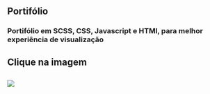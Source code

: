 ## Portifólio
<h3>Portifólio em SCSS, CSS, Javascript e HTMl, para melhor experiência de visualização<h3>
<h2>Clique na imagem<h2>
<a href="https://perfilproject.github.io/visual/" target="_blank"><img src="https://user-images.githubusercontent.com/118356594/213944667-f37b6057-d139-44f7-8397-7559331fc1e2.jpg" /></a>


